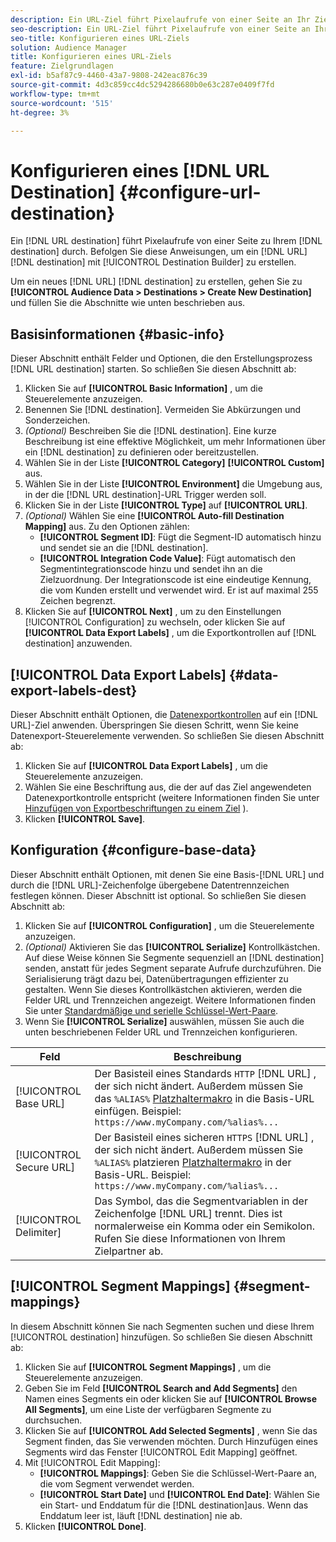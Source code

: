 ```yaml
---
description: Ein URL-Ziel führt Pixelaufrufe von einer Seite an Ihr Ziel durch. Befolgen Sie diese Anweisungen, um ein URL-Ziel mit Destination Builder zu erstellen.
seo-description: Ein URL-Ziel führt Pixelaufrufe von einer Seite an Ihr Ziel durch. Befolgen Sie diese Anweisungen, um ein URL-Ziel mit Destination Builder zu erstellen.
seo-title: Konfigurieren eines URL-Ziels
solution: Audience Manager
title: Konfigurieren eines URL-Ziels
feature: Zielgrundlagen
exl-id: b5af87c9-4460-43a7-9808-242eac876c39
source-git-commit: 4d3c859cc4dc5294286680b0e63c287e0409f7fd
workflow-type: tm+mt
source-wordcount: '515'
ht-degree: 3%

---
```


# Konfigurieren eines [!DNL URL Destination] {#configure-url-destination}

Ein [!DNL URL destination] führt Pixelaufrufe von einer Seite zu Ihrem [!DNL destination] durch. Befolgen Sie diese Anweisungen, um ein [!DNL URL] [!DNL destination] mit [!UICONTROL Destination Builder] zu erstellen.

<!-- create-url-destination.xml -->

Um ein neues [!DNL URL] [!DNL destination] zu erstellen, gehen Sie zu **[!UICONTROL Audience Data > Destinations > Create New Destination]** und füllen Sie die Abschnitte wie unten beschrieben aus.

## Basisinformationen {#basic-info}

Dieser Abschnitt enthält Felder und Optionen, die den Erstellungsprozess [!DNL URL destination] starten. So schließen Sie diesen Abschnitt ab:

1. Klicken Sie auf **[!UICONTROL Basic Information]** , um die Steuerelemente anzuzeigen.
2. Benennen Sie [!DNL destination]. Vermeiden Sie Abkürzungen und Sonderzeichen.
3. *(Optional)* Beschreiben Sie die  [!DNL destination]. Eine kurze Beschreibung ist eine effektive Möglichkeit, um mehr Informationen über ein [!DNL destination] zu definieren oder bereitzustellen.
4. Wählen Sie in der Liste **[!UICONTROL Category]** **[!UICONTROL Custom]** aus.
5. Wählen Sie in der Liste **[!UICONTROL Environment]** die Umgebung aus, in der die [!DNL URL destination]-URL Trigger werden soll.
6. Klicken Sie in der Liste **[!UICONTROL Type]** auf **[!UICONTROL URL]**.
7. *(Optional)* Wählen Sie eine  **[!UICONTROL Auto-fill Destination Mapping]** aus. Zu den Optionen zählen:
   * **[!UICONTROL Segment ID]**: Fügt die Segment-ID automatisch hinzu und sendet sie an die  [!DNL destination].
   * **[!UICONTROL Integration Code Value]**: Fügt automatisch den Segmentintegrationscode hinzu und sendet ihn an die Zielzuordnung. Der Integrationscode ist eine eindeutige Kennung, die vom Kunden erstellt und verwendet wird. Er ist auf maximal 255 Zeichen begrenzt.
8. Klicken Sie auf **[!UICONTROL Next]** , um zu den Einstellungen [!UICONTROL Configuration] zu wechseln, oder klicken Sie auf **[!UICONTROL Data Export Labels]** , um die Exportkontrollen auf [!DNL destination] anzuwenden.

## [!UICONTROL Data Export Labels] {#data-export-labels-dest}

Dieser Abschnitt enthält Optionen, die [Datenexportkontrollen](../../features/data-export-controls.md) auf ein [!DNL URL]-Ziel anwenden. Überspringen Sie diesen Schritt, wenn Sie keine Datenexport-Steuerelemente verwenden. So schließen Sie diesen Abschnitt ab:

1. Klicken Sie auf **[!UICONTROL Data Export Labels]** , um die Steuerelemente anzuzeigen.
2. Wählen Sie eine Beschriftung aus, die der auf das Ziel angewendeten Datenexportkontrolle entspricht (weitere Informationen finden Sie unter [Hinzufügen von Exportbeschriftungen zu einem Ziel](/help/using/features/destinations/add-data-export-labels.md) ).
3. Klicken **[!UICONTROL Save]**.

## Konfiguration {#configure-base-data}

Dieser Abschnitt enthält Optionen, mit denen Sie eine Basis-[!DNL URL] und durch die [!DNL URL]-Zeichenfolge übergebene Datentrennzeichen festlegen können. Dieser Abschnitt ist optional. So schließen Sie diesen Abschnitt ab:

1. Klicken Sie auf **[!UICONTROL Configuration]** , um die Steuerelemente anzuzeigen.
1. *(Optional)* Aktivieren Sie das  **[!UICONTROL Serialize]** Kontrollkästchen.
Auf diese Weise können Sie Segmente sequenziell an [!DNL destination] senden, anstatt für jedes Segment separate Aufrufe durchzuführen. Die Serialisierung trägt dazu bei, Datenübertragungen effizienter zu gestalten. Wenn Sie dieses Kontrollkästchen aktivieren, werden die Felder URL und Trennzeichen angezeigt. Weitere Informationen finden Sie unter [Standardmäßige und serielle Schlüssel-Wert-Paare](../../features/destinations/key-value-pairs.md).
1. Wenn Sie **[!UICONTROL Serialize]** auswählen, müssen Sie auch die unten beschriebenen Felder URL und Trennzeichen konfigurieren.

| Feld | Beschreibung |
|--- |--- |
| [!UICONTROL Base URL] | Der Basisteil eines Standards `HTTP` [!DNL URL] , der sich nicht ändert. Außerdem müssen Sie das `%ALIAS%` [Platzhaltermakro](../../features/destinations/destination-macros.md#destination-macros-defined) in die Basis-URL einfügen. Beispiel: `https://www.myCompany.com/%alias%...` |
| [!UICONTROL Secure URL] | Der Basisteil eines sicheren `HTTPS` [!DNL URL] , der sich nicht ändert. Außerdem müssen Sie `%ALIAS%` platzieren   [Platzhaltermakro](../../features/destinations/destination-macros.md#destination-macros-defined) in der Basis-URL. Beispiel: `https://www.myCompany.com/%alias%...` |
| [!UICONTROL Delimiter] | Das Symbol, das die Segmentvariablen in der Zeichenfolge [!DNL URL] trennt. Dies ist normalerweise ein Komma oder ein Semikolon. Rufen Sie diese Informationen von Ihrem Zielpartner ab. |

## [!UICONTROL Segment Mappings] {#segment-mappings}

In diesem Abschnitt können Sie nach Segmenten suchen und diese Ihrem [!UICONTROL destination] hinzufügen. So schließen Sie diesen Abschnitt ab:

1. Klicken Sie auf **[!UICONTROL Segment Mappings]** , um die Steuerelemente anzuzeigen.
1. Geben Sie im Feld **[!UICONTROL Search and Add Segments]** den Namen eines Segments ein oder klicken Sie auf **[!UICONTROL Browse All Segments]**, um eine Liste der verfügbaren Segmente zu durchsuchen.
1. Klicken Sie auf **[!UICONTROL Add Selected Segments]** , wenn Sie das Segment finden, das Sie verwenden möchten. Durch Hinzufügen eines Segments wird das Fenster [!UICONTROL Edit Mapping] geöffnet.
1. Mit [!UICONTROL Edit Mapping]:
   * **[!UICONTROL Mappings]**: Geben Sie die Schlüssel-Wert-Paare an, die vom Segment verwendet werden.
   * **[!UICONTROL Start Date]** und  **[!UICONTROL End Date]**: Wählen Sie ein Start- und Enddatum für die  [!DNL destination]aus. Wenn das Enddatum leer ist, läuft [!DNL destination] nie ab.
1. Klicken **[!UICONTROL Done]**.
